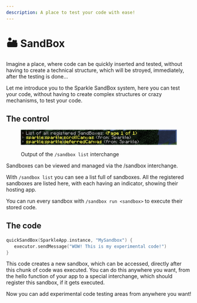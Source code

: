 ```yaml
---
description: A place to test your code with ease!
---
```


# 🏜 SandBox

Imagine a place, where code can be quickly inserted and tested, without having to create a technical structure, which will be stroyed, immediately, after the testing is done...

Let me introduce you to the Sparkle SandBox system, here you can test your code, without having to create complex structures or crazy mechanisms, to test your code.

## The control

<figure><img src="../.gitbook/assets/image (1).png" alt=""><figcaption><p>Output of the <code>/sandbox list</code> interchange</p></figcaption></figure>

Sandboxes can be viewed and managed via the /sandbox interchange.

With `/sandbox list` you can see a list full of sandboxes. All the registered sandboxes are listed here, with each having an indicator, showing their hosting app.

You can run every sandbox with `/sandbox run <sandbox>` to execute their stored code.

## The code

```kotlin
quickSandBox(SparkleApp.instance, "MySandbox") {
   executor.sendMessage("WOW! This is my experimental code!")
}
```

This code creates a new sandbox, which can be accessed, directly after this chunk of code was executed. You can do this anywhere you want, from the hello function of your app to a special interchange, which should register this sandbox, if it gets executed.

Now you can add experimental code testing areas from anywhere you want!

